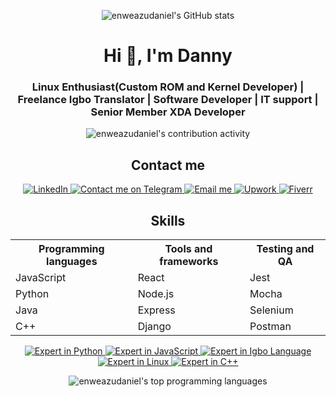 <p align="center">
  <img src="https://github-readme-stats.vercel.app/api?username=enweazudaniel&show_icons=true&theme=radical" alt="enweazudaniel's GitHub stats" />
</p>

<h1 align="center">Hi 👋, I'm Danny</h1>
<h3 align="center">Linux Enthusiast(Custom ROM and Kernel Developer) | Freelance Igbo Translator | Software Developer | IT support | Senior Member XDA Developer </h3>

<p align="center">
  <img src="https://komarev.com/ghpvc/?username=enweazudaniel" alt="enweazudaniel's contribution activity" />
</p>

<h2 align="center">Contact me</h2>
<p align="center">
  <a href="https://www.linkedin.com/in/daniel-enweazu-08ba77207">
    <img src="https://img.shields.io/badge/-LinkedIn-blue?style=flat-square&logo=linkedin" alt="LinkedIn">
  </a>
  <a href="https://t.me/dandollar1">
    <img src="https://img.shields.io/badge/-Contact%20me%20on%20Telegram-blue?style=flat-square&logo=telegram" alt="Contact me on Telegram">
  </a>
  <a href="mailto:enweazu.daniel@gmail.com">
    <img src="https://img.shields.io/badge/-Email%20me-black?style=flat-square&logo=gmail" alt="Email me">
  </a>
  </a>
  <a href="https://www.upwork.com/freelancers/~019080c2c6184393e5">
    <img src="https://img.shields.io/badge/-Upwork-blue?style=flat-square&logo=upwork" alt="Upwork">
  </a>
  </a>
  <a href="https://www.fiverr.com/users/dandollar707/seller_dashboard">
    <img src="https://img.shields.io/badge/-Fiverr-blue?style=flat-square&logo=fiverr" alt="Fiverr">
  </a>
</p>

<h2 align="center">Skills</h2>

<table align="center">
  <tr>
    <th>Programming languages</th>
    <th>Tools and frameworks</th>
    <th>Testing and QA</th>
  </tr>
  <tr>
    <td>JavaScript</td>
    <td>React</td>
    <td>Jest</td>
  </tr>
  <tr>
    <td>Python</td>
    <td>Node.js</td>
    <td>Mocha</td>
  </tr>
  <tr>
    <td>Java</td>
    <td>Express</td>
    <td>Selenium</td>
  </tr>
  <tr>
    <td>C++</td>
    <td>Django</td>
    <td>Postman</td>
  </tr>
</table>

<p align="center">
  <a href="#">
    <img src="https://img.shields.io/badge/-Expert%20in%20Python-orange?style=flat-square&logo=python" alt="Expert in Python">
  </a>
  <a href="#">
    <img src="https://img.shields.io/badge/-Expert%20in%20JavaScript-yellow?style=flat-square&logo=javascript" alt="Expert in JavaScript">
  </a>
  <a href="#">
    <img src="https://img.shields.io/badge/-Expert%20in%20Igbo%20Language-green?style=flat-square&logo=language" alt="Expert in Igbo Language">
  </a>
  <a href="#">
    <img src="https://img.shields.io/badge/-Expert%20in%20Linux-purple?style=flat-square&logo=linux" alt="Expert in Linux">
  </a>
  <a href="#">
    <img src="https://img.shields.io/badge/-Expert%20in%20C%2B%2B-blue?style=flat-square&logo=c%2B%2B" alt="Expert in C++">
  </a>
</p>

<p align="center">
  <img src="https://github-readme-stats.vercel.app/api/top-langs/?username=enweazudaniel&layout=compact" alt="enweazudaniel's top programming languages" />
</p>

